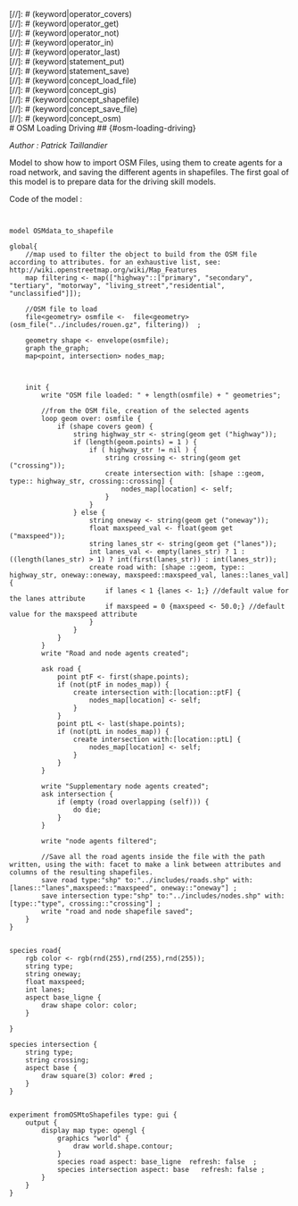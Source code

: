 [//]: # (keyword|operator_osm_file)
<div class='gama-keyword-style' id ='193_0_413_operator-osm-file'></div>
[//]: # (keyword|operator_covers)
<div class='gama-keyword-style' id ='193_1_244_operator-covers'></div>
[//]: # (keyword|operator_get)
<div class='gama-keyword-style' id ='193_2_308_operator-get'></div>
[//]: # (keyword|operator_not)
<div class='gama-keyword-style' id ='193_3_405_operator-not'></div>
[//]: # (keyword|operator_in)
<div class='gama-keyword-style' id ='193_4_328_operator-in'></div>
[//]: # (keyword|operator_last)
<div class='gama-keyword-style' id ='193_5_368_operator-last'></div>
[//]: # (keyword|statement_put)
<div class='gama-keyword-style' id ='193_6_614_statement-put'></div>
[//]: # (keyword|statement_save)
<div class='gama-keyword-style' id ='193_7_622_statement-save'></div>
[//]: # (keyword|concept_load_file)
<div class='gama-keyword-style' id ='193_8_65_concept-load-file'></div>
[//]: # (keyword|concept_gis)
<div class='gama-keyword-style' id ='193_9_45_concept-gis'></div>
[//]: # (keyword|concept_shapefile)
<div class='gama-keyword-style' id ='193_10_99_concept-shapefile'></div>
[//]: # (keyword|concept_save_file)
<div class='gama-keyword-style' id ='193_11_95_concept-save-file'></div>
[//]: # (keyword|concept_osm)
<div class='gama-keyword-style' id ='193_12_82_concept-osm'></div>
# OSM Loading Driving ## {#osm-loading-driving}


_Author : Patrick Taillandier_

Model to show how to import OSM Files, using them to create agents for a road network, and saving the different agents in shapefiles. The first goal of this model is to prepare data for the driving skill models.


Code of the model : 

```


model OSMdata_to_shapefile 
 
global{
	//map used to filter the object to build from the OSM file according to attributes. for an exhaustive list, see: http://wiki.openstreetmap.org/wiki/Map_Features
	map filtering <- map(["highway"::["primary", "secondary", "tertiary", "motorway", "living_street","residential", "unclassified"]]);
	
	//OSM file to load
	file<geometry> osmfile <-  file<geometry>(osm_file("../includes/rouen.gz", filtering))  ;
	
	geometry shape <- envelope(osmfile);
	graph the_graph; 
	map<point, intersection> nodes_map;
	
	

	init {
		write "OSM file loaded: " + length(osmfile) + " geometries";
		
		//from the OSM file, creation of the selected agents
		loop geom over: osmfile {
			if (shape covers geom) {
				string highway_str <- string(geom get ("highway"));
				if (length(geom.points) = 1 ) {
					if ( highway_str != nil ) {
						string crossing <- string(geom get ("crossing"));
						create intersection with: [shape ::geom, type:: highway_str, crossing::crossing] {
							nodes_map[location] <- self;
						}
					}
				} else {
					string oneway <- string(geom get ("oneway"));
					float maxspeed_val <- float(geom get ("maxspeed"));
					string lanes_str <- string(geom get ("lanes"));
					int lanes_val <- empty(lanes_str) ? 1 : ((length(lanes_str) > 1) ? int(first(lanes_str)) : int(lanes_str));
					create road with: [shape ::geom, type:: highway_str, oneway::oneway, maxspeed::maxspeed_val, lanes::lanes_val] {
						if lanes < 1 {lanes <- 1;} //default value for the lanes attribute
						if maxspeed = 0 {maxspeed <- 50.0;} //default value for the maxspeed attribute
					}
				}	
			}
		}
		write "Road and node agents created";
		
		ask road {
			point ptF <- first(shape.points);
			if (not(ptF in nodes_map)) {
				create intersection with:[location::ptF] {
					nodes_map[location] <- self;
				}	
			}
			point ptL <- last(shape.points);
			if (not(ptL in nodes_map)) {
				create intersection with:[location::ptL] {
					nodes_map[location] <- self;
				}
			}
		}
			
		write "Supplementary node agents created";
		ask intersection {
			if (empty (road overlapping (self))) {
				do die;
			}
		}
		
		write "node agents filtered";
		
		//Save all the road agents inside the file with the path written, using the with: facet to make a link between attributes and columns of the resulting shapefiles. 
		save road type:"shp" to:"../includes/roads.shp" with:[lanes::"lanes",maxspeed::"maxspeed", oneway::"oneway"] ;
		save intersection type:"shp" to:"../includes/nodes.shp" with:[type::"type", crossing::"crossing"] ;
		write "road and node shapefile saved";
	}
}
	

species road{
	rgb color <- rgb(rnd(255),rnd(255),rnd(255));
	string type;
	string oneway;
	float maxspeed;
	int lanes;
	aspect base_ligne {
		draw shape color: color; 
	}
	
} 
	
species intersection {
	string type;
	string crossing;
	aspect base { 
		draw square(3) color: #red ;
	}
} 
	

experiment fromOSMtoShapefiles type: gui {
	output {
		display map type: opengl {
			graphics "world" {
				draw world.shape.contour;
			}
			species road aspect: base_ligne  refresh: false  ;
			species intersection aspect: base   refresh: false ;
		}
	}
}
```